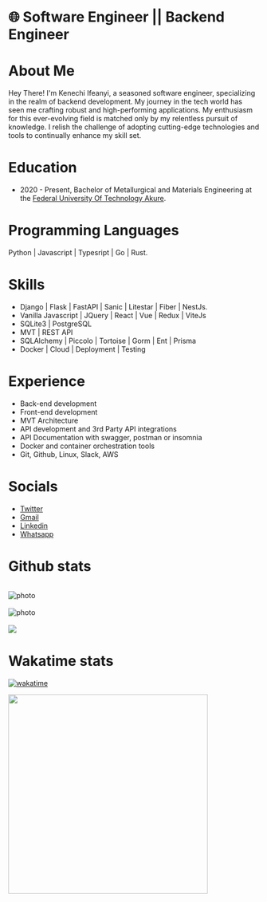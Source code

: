 # 🌐 Software Engineer || Backend Engineer 

# About Me
Hey There! I'm Kenechi Ifeanyi, a seasoned software engineer, specializing in the realm of backend development. My journey in the tech world has seen me crafting robust and high-performing applications. My enthusiasm for this ever-evolving field is matched only by my relentless pursuit of knowledge. I relish the challenge of adopting cutting-edge technologies and tools to continually enhance my skill set.

# Education
- 2020 - Present, Bachelor of Metallurgical and Materials Engineering at the [Federal University Of Technology Akure](https://firars.futa.edu.ng/).

# Programming Languages
Python | Javascript | Typesript | Go | Rust.

# Skills
  - Django | Flask | FastAPI | Sanic | Litestar | Fiber | NestJs.
  - Vanilla Javascript | JQuery | React | Vue | Redux | ViteJs
  - SQLite3 | PostgreSQL
  - MVT | REST API
  - SQLAlchemy | Piccolo | Tortoise | Gorm | Ent | Prisma
  - Docker | Cloud | Deployment | Testing

# Experience
- Back-end development
- Front-end development
- MVT Architecture
- API development and 3rd Party API integrations
- API Documentation with swagger, postman or insomnia
- Docker and container orchestration tools
- Git, Github, Linux, Slack, AWS

# Socials
- [Twitter](https://twitter.com/KayProgrammer)
- [Gmail](mailto:kenechiifeanyi@gmail.com)
- [Linkedin](https://www.linkedin.com/in/kenechi-ifeanyi/)
- [Whatsapp](https://wa.me/2348133831036)

# Github stats
<p align="left"> <img src="https://komarev.com/ghpvc/?username=kayprogrammer&label=Profile%20views&color=0e75b6&style=flat" alt="" /> </p>

<img style="display: block; margin: auto; align:center;" alt="photo" src="https://github-readme-stats.vercel.app/api?username=kayprogrammer&count_private=true&show_icons=true&theme=github_dark&border_radius=30&border_color=39D353&icon_color=39D353&title_color=fff" />
<br>
<img style="display: block; margin: auto; align:center;" alt="photo" src="https://github-readme-streak-stats.herokuapp.com/?user=kayprogrammer&theme=github-dark" />
<br>
  <img  src="https://github-readme-stats.vercel.app/api/top-langs/?username=kayprogrammer&layout=compact&langs_count=8&hide=html&theme=github_dark&border_radius=30&border_color=39D353&title_color=fff" />

# Wakatime stats
[![wakatime](https://wakatime.com/badge/user/f9c42528-3c72-4c6c-93d7-9d10ad114ac4.svg)](https://wakatime.com/@f9c42528-3c72-4c6c-93d7-9d10ad114ac4)

<a href="https://wakatime.com/share/@kayprogrammer/40749f43-2ae0-4267-a1c9-b5d2d3df8cc4.svg"><img style="border-radius:30; border-color: #39D353;" height="400em" src="https://wakatime.com/share/@kayprogrammer/40749f43-2ae0-4267-a1c9-b5d2d3df8cc4.svg"></a>